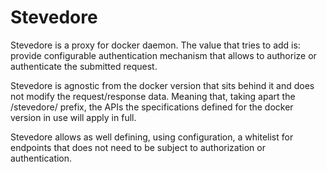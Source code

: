 # Stevedore
Stevedore is a proxy for docker daemon. The value that tries to add is: provide configurable authentication mechanism that allows to authorize or authenticate the submitted request.

Stevedore is agnostic from the docker version that sits behind it and does not modify
the request/response data. Meaning that, taking apart the /stevedore/ prefix, the
APIs the specifications defined for the docker version in use will apply in full.

Stevedore allows as well defining, using configuration, a whitelist for endpoints that does not need to be subject to authorization or authentication.
